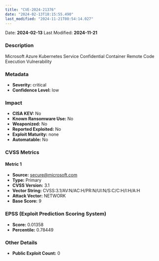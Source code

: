 ```yaml
---
title: "CVE-2024-21376"
date: "2024-02-13T18:15:55.490"
last_modified: "2024-11-21T08:54:14.027"
---
```


Date: **2024-02-13** Last Modified: **2024-11-21**

### Description  
Microsoft Azure Kubernetes Service Confidential Container Remote Code Execution Vulnerability

### Metadata  
- **Severity:** critical
- **Confidence Level:** low

### Impact  
- **CISA KEV:** No
- **Known Ransomware Use:** No
- **Weaponized:** No
- **Reported Exploited:** No
- **Exploit Maturity:** none
- **Automatable:** No

### CVSS Metrics  

#### Metric 1
- **Source:** secure@microsoft.com
- **Type:** Primary
- **CVSS Version:** 3.1
- **Vector String:** CVSS:3.1/AV:N/AC:H/PR:N/UI:N/S:C/C:H/I:H/A:H
- **Attack Vector:** NETWORK
- **Base Score:** 9


### EPSS (Exploit Prediction Scoring System)  
- **Score:** 0.01358
- **Percentile:** 0.78449

### Other Details  
- **Public Exploit Count:** 0
